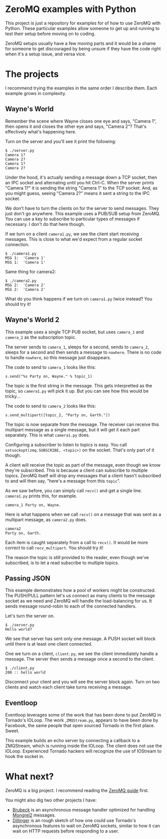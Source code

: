 # ZeroMQ examples with Python

This project is just a repository for examples for of how to use ZeroMQ with Python. These particular examples allow someone to get up and running to test their setup before moving on to coding. 

ZeroMQ setups usually have a few moving parts and it would be a shame for someone to get discouraged by being unsure if they have the code right when it's a setup issue, and versa vice.

# The projects

I recommend trying the examples in the same order I describe them. Each example grows in complexity.

## Wayne's World

Remember the scene where Wayne closes one eye and says, "Camera 1", then opens it and closes the other eye and says, "Camera 2"? That's effectively what's happening here.

Turn on the server and you'll see it print the following:

    $ ./server.py 
    Camera 1?
    Camera 2?
    Camera 1?
    Camera 2?
    
Under the hood, it's actually sending a message down a TCP socket, then an IPC socket and alternating until you hit Ctrl-C. When the server prints "Camera 1?" it is sending the string "Camera 1" to the TCP socket. And, as you might guess, seeing "Camera 2?" means it sent a string to the IPC socket.

We don't have to turn the clients on for the server to send messages. They just don't go anywhere. This example uses a PUB/SUB setup from ZeroMQ. You can use a key to subscribe to particular types of messages if necessary. I don't do that here though.

If we turn on a client `camera1.py`, we see the client start receiving messages. This is close to what we'd expect from a regular socket connection.

    $ ./camera1.py 
    MSG 1:  'Camera 1'
    MSG 1:  'Camera 1'

Same thing for camera2:

    $ ./camera2.py 
    MSG 2:  'Camera 2'
    MSG 2:  'Camera 2'

What do you think happens if we turn on `camera1.py` twice instead? You should try it! 
    
## Wayne's World 2

This example uses a single TCP PUB socket, but uses `camera_1` and `camera_2` as the subscription topic. 

The server sends to `camera_1`, sleeps for a second, sends to `camera_2`, sleeps for a second and then sends a message to `nowhere`. There is no code to handle `nowhere`, so this message just disappears.

The code to send to `camera_1` looks like this:

    s.send("%s Party on, Wayne." % topic_1)

The topic is the first string in the message. This gets interpretted as the topic, so `camera1.py` will pick it up. But you can see how this would be tricky...

The code to send to `camera_2` looks like this:

    s.send_multipart([topic_2, "Party on, Garth."])

The topic is now separate from the message. The receiver can receive this multipart message as a single message, but it will get it each part separately. This is what `camera1.py` does. 

Configuring a subscriber to listen to topics is easy. You call `setsockopt(zmq.SUBSCRIBE, <topic>)` on the socket. That's only part of it though.

A client will receive the topic as part of the message, even though we know they're subscribed. This is because a client can subscribe to multiple topics. ZeroMQ itself will drop any messages that a client hasn't subscribed to and will then say, "here's a message from this `topic`". 

As we saw before, you can simply call `recv()` and get a single line. `camera1.py` prints this, for example.

    camera_1 Party on, Wayne.

Here is what happens when we call `recv()` on a message that was sent as a multipart message, as `camera2.py` does.

    camera2
    Party on, Garth.

Each item is caught separately from a call to `recv()`. It would be more correct to call `recv_multipart`. You should try it!

The reason the topic is still provided to the reader, even though we've subscribed, is to let a read subscribe to multiple topics.

## Passing JSON

This example demonstrates how a pool of workers might be constructed. The PUSH/PULL pattern let's us connect as many clients to the message socket as we need and ZeroMQ will handle the load-balancing for us. It sends message round-robin to each of the connected handlers.

Let's turn the server on.

    $ ./server.py 
    Hello world?

We see that server has sent only one message. A PUSH socket will block until there is at least one client connected.

One we turn on a client, `client.py`, we see the client immediately handle a message. The server then sends a message once a second to the client.

    $ ./client.py 
    200 :: hello world

Disconnect your client and you will see the server block again. Turn on two clients and watch each client take turns receiving a message.

## Eventloop

Eventloop leverages some of the work that has been done to put ZeroMQ in Tornado's IOLoop. The work ,`ZMQStream.py`, appears to have been done by Facebook, the same people that open sourced Tornado in the first place. Sweet.

This example builds an echo server by connecting a callback to a ZMQStream, which is running inside the IOLoop. The client does not use the IOLoop. Experienced Tornado hackers will recognize the use of IOStream to hook the socket in.

# What next?

ZeroMQ is a big project. I recommend reading the [ZeroMQ guide](http://zguide.zeromq.org/) first. 

You might also dig two other projects I have:

* [Brubeck](https://github.com/j2labs/brubeck) is an asynchronous message handler optimized for handling [Mongrel2](http://mongrel2.org) messages.
* [Dillinger](https://github.com/j2labs/dillinger) is an rough sketch of how one could use Tornado's asynchronous features to wait on ZeroMQ sockets, similar to how it can wait on HTTP requests before responding to a user.
